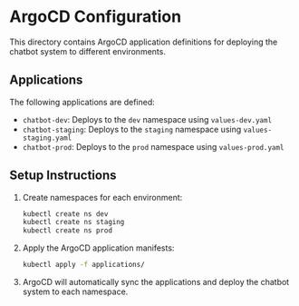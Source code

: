 # ArgoCD Configuration
This directory contains ArgoCD application definitions for deploying the chatbot system to different environments.

## Applications
The following applications are defined:
- `chatbot-dev`: Deploys to the `dev` namespace using `values-dev.yaml`
- `chatbot-staging`: Deploys to the `staging` namespace using `values-staging.yaml`
- `chatbot-prod`: Deploys to the `prod` namespace using `values-prod.yaml`

## Setup Instructions
1. Create namespaces for each environment:
   ```bash
   kubectl create ns dev
   kubectl create ns staging
   kubectl create ns prod
   ```
2. Apply the ArgoCD application manifests:
   ```bash
   kubectl apply -f applications/
   ```
3. ArgoCD will automatically sync the applications and deploy the chatbot system to each namespace.